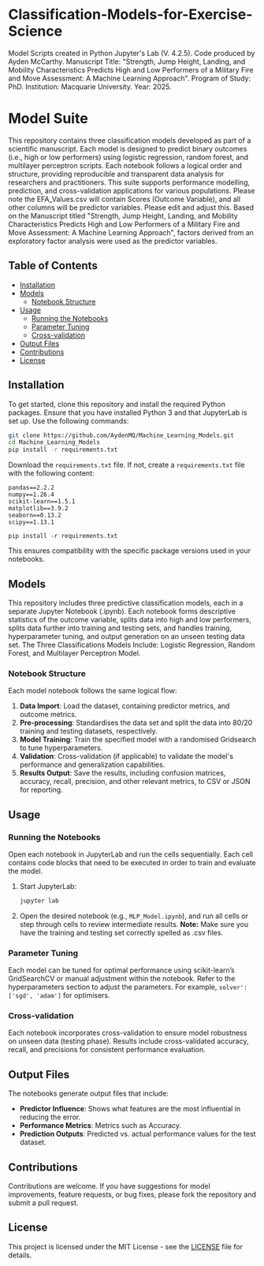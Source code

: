 # Classification-Models-for-Exercise-Science
Model Scripts created in Python Jupyter's Lab (V. 4.2.5).
Code produced by Ayden McCarthy.
Manuscript Title: "Strength, Jump Height, Landing, and Mobility Characteristics Predicts High and Low Performers of a Military Fire and Move Assessment: A Machine Learning Approach".
Program of Study: PhD.
Institution: Macquarie University.
Year: 2025.
# Model Suite

This repository contains three classification models developed as part of a scientific manuscript. Each model is designed to predict binary outcomes (i.e., high or low performers) using logistic regression, random forest, and multilayer perceptron scripts. Each notebook follows a logical order and structure, providing reproducible and transparent data analysis for researchers and practitioners. This suite supports performance modelling, prediction, and cross-validation applications for various populations. Please note the EFA_Values.csv will contain Scores (Outcome Variable), and all other columns will be predictor variables. Please edit and adjust this. Based on the Manuscript titled "Strength, Jump Height, Landing, and Mobility Characteristics Predicts High and Low Performers of a Military Fire and Move Assessment: A Machine Learning Approach", factors derived from an exploratory factor analysis were used as the predictor variables.

## Table of Contents

- [Installation](#installation)
- [Models](#models)
  - [Notebook Structure](#notebook-structure)
- [Usage](#usage)
  - [Running the Notebooks](#running-the-notebooks)
  - [Parameter Tuning](#parameter-tuning)
  - [Cross-validation](#cross-validation)
- [Output Files](#output-files)
- [Contributions](#contributions)
- [License](#license)

## Installation

To get started, clone this repository and install the required Python packages. Ensure that you have installed Python 3 and that JupyterLab is set up. Use the following commands:

```bash
git clone https://github.com/AydenMQ/Machine_Learning_Models.git
cd Machine_Learning_Models
pip install -r requirements.txt
```

Download the `requirements.txt` file. If not, create a `requirements.txt` file with the following content:

```text
pandas==2.2.2
numpy==1.26.4
scikit-learn==1.5.1
matplotlib==3.9.2
seaborn==0.13.2
scipy==1.13.1
```

```text
pip install -r requirements.txt
```

This ensures compatibility with the specific package versions used in your notebooks.

## Models

This repository includes three predictive classification models, each in a separate Jupyter Notebook (.ipynb). Each notebook forms descriptive statistics of the outcome variable, splits data into high and low performers, splits data further into training and testing sets, and handles training, hyperparameter tuning, and output generation on an unseen testing data set.
The Three Classifications Models Include: Logistic Regression, Random Forest, and Multilayer Perceptron Model.

### Notebook Structure

Each model notebook follows the same logical flow:

1. **Data Import**: Load the dataset, containing predictor metrics, and outcome metrics.
2. **Pre-processing**: Standardises the data set and split the data into 80/20 training and testing datasets, respectively.
3. **Model Training**: Train the specified model with a randomised Gridsearch to tune hyperparameters.
4. **Validation**: Cross-validation (if applicable) to validate the model's performance and generalization capabilities.
5. **Results Output**: Save the results, including confusion matrices, accuracy, recall, precision, and other relevant metrics, to CSV or JSON for reporting.

## Usage

### Running the Notebooks

Open each notebook in JupyterLab and run the cells sequentially. Each cell contains code blocks that need to be executed in order to train and evaluate the model.

1. Start JupyterLab:

   ```bash
   jupyter lab
   ```

2. Open the desired notebook (e.g., `MLP_Model.ipynb`), and run all cells or step through cells to review intermediate results. **Note:** Make sure you have the training and testing set correctly spelled as .csv files.

### Parameter Tuning

Each model can be tuned for optimal performance using scikit-learn’s GridSearchCV or manual adjustment within the notebook. Refer to the hyperparameters section to adjust the parameters. For example, `solver': ['sgd', 'adam']` for optimisers.

### Cross-validation

Each notebook incorporates cross-validation to ensure model robustness on unseen data (testing phase). Results include cross-validated accuracy, recall, and precisions for consistent performance evaluation.

## Output Files

The notebooks generate output files that include:

- **Predictor Influence**: Shows what features are the most influential in reducing the error.
- **Performance Metrics**: Metrics such as Accuracy.
- **Prediction Outputs**: Predicted vs. actual performance values for the test dataset.

## Contributions

Contributions are welcome. If you have suggestions for model improvements, feature requests, or bug fixes, please fork the repository and submit a pull request.

## License

This project is licensed under the MIT License - see the [LICENSE](LICENSE) file for details.
